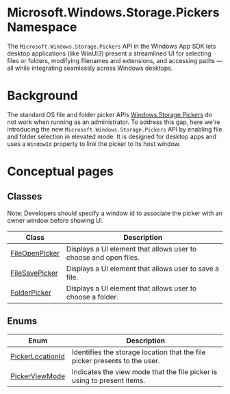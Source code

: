 Microsoft.Windows.Storage.Pickers Namespace
===

The `Microsoft.Windows.Storage.Pickers` API in the Windows App SDK lets desktop applications (like 
WinUI3) present a streamlined UI for selecting files or folders, modifying filenames and extensions, 
and accessing paths — all while integrating seamlessly across Windows desktops.

# Background

The standard OS file and folder picker APIs [Windows.Storage.Pickers](https://learn.microsoft.com/en-us/uwp/api/windows.storage.pickers) 
do not work when running as an administrator. To address this gap, here we're introducing the new
`Microsoft.Windows.Storage.Pickers` API by enabling file and folder selection in elevated mode. 
It is designed for desktop apps and uses a `WindowId` property to link the picker to its host window.

# Conceptual pages

## Classes

Note: Developers should specify a window id to associate the picker with an owner window before 
showing UI.

| **Class**        | **Description** |
|------------------|-----------------|
| [FileOpenPicker](./FileOpenPicker.md)| Displays a UI element that allows user to choose and open files. |
| [FileSavePicker](./FileSavePicker.md)| Displays a UI element that allows user to save a file.    |
| [FolderPicker](./FolderPicker.md)    | Displays a UI element that allows user to choose a folder.|

## Enums

| **Enum** | **Description** |
|----------|-----------------|
|[PickerLocationId](PickerLocationId.md)| Identifies the storage location that the file picker presents to the user. |
|[PickerViewMode](PickerViewMode.md)    | Indicates the view mode that the file picker is using to present items.     |
